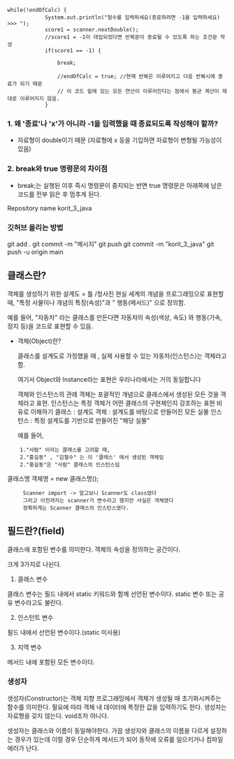 ```
while(!endOfCalc) {
            System.out.println("점수를 입력하세요(종료하려면 -1을 입력하세요) >>> ");
            score1 = scanner.nextDouble();
            //score1 = -1이 대입되었다면 반복문이 종료될 수 있도록 하는 조건문 작성
            if(score1 == -1) {  
  
                break;             
                
                //endOfCalc = true; //현재 반복은 이루어지고 다음 반복시에 종료가 되기 때문
                // 이 코드 밑에 있는 모든 연산이 이루어진다는 점에서 평균 계산이 제대로 이루어지지 않음.
            }
```
### 1.  왜 '종료'나 'x'가 아니라 -1을 입력했을 때 종료되도록 작성해야 할까?
- 자료형이 double이기 때문
(자료형에 x 등을 기입하면 자료형이 변형될 가능성이 있음)

### 2. break와 true 명령문의 차이점
- break;는 실행된 이후 즉시 명령문이 중지되는 반면 true 명령문은 아래쪽에 남은 코드를 전부 읽은 후 멈추게 된다.

Repository name
korit_3_java

### 깃허브 올리는 방법
git add .
git commit -m "메시지"
git push
git commit -m "korit_3_java"
git push -u origin main
## 클래스란?
   객체를 생성하기 위한 설계도 = 틀 /청사진
   현실 세계의 개념을 프로그래밍으로 표현할 때,
   "특정 사물이나 개념의 특징(속성)"과 " 행동(메서드)" 으로 정의함.

   예를 들어,
   "자동차" 라는 클래스를 만든다면 자동차의 속성(색상, 속도) 와
   행동(가속, 정지 등)을 코드로 표현할 수 있음.

- 객체(Object)란?

    클래스를 설계도로 가정했을 때 , 실제 사용할 수 있는 자동차(인스턴스)는
    객체라고 함.

    여기서 Object와 Instance라는 표현은 우리나라에서는 거의 동일합니다

    객체와 인스턴스의 관례
        객체는 포괄적인 개념으로 클래스에서 생성된 모든 것을 객체라고 표현.
        인스턴스는 특정 객체가 어떤 클래스의 구현체인지 강조하는 표현
    비유로 이해하기
        클래스 : 설계도
        객체 : 설계도를 바탕으로 만들어진 모든 실물
        인스턴스 : 특정 설계도를 기반으로 만들어진 "해당 실물"

    예를 들어,
````
    1."사람" 이라는 클래스를 고려할 때,
    2."홍길동" , "김철수" 는 이 '클래스' 에서 생성된 객체임
    2."홍길동"은 "사람" 클래스의 인스턴스임
````
클래스명 객체명  = new 클래스명();

         Scanner import -> 알고보니 Scanner도 class였다
         그리고 이전까지는 scanner가 변수라고 했지만 사실은 객체였다
         정확하게는 Scanner 클래스의 인스턴스였다.

## 필드란?(field)

클래스에 포함된 변수를 의미한다.
 객체의 속성을 정의하는 공간이다.

크게 3가지로 나뉜다.

1. 클래스 변수

클래스 변수는 필드 내에서 static 키워드와 함께 선언된 변수이다. static 변수 또는 공유 변수라고도 불린다.

2. 인스턴트 변수

필드 내에서 선언된 변수이다.(static 미사용)

3. 지역 변수

메서드 내에 포함된 모든 변수이다.


### 생성자

생성자(Constructor)는 객체 지향 프로그래밍에서 객체가 생성될 때 초기화시켜주는 함수를 의미한다. 
필요에 따라 객체 내 데이터에 특정한 값을 입력하기도 한다.
생성자는 자료형을 갖지 않는다. void조차 아니다.

생성자는 클래스와 이름이 동일해야한다. 가끔 생성자와 클래스의 이름을 다르게 설정하는 경우가 있는데
이럴 경우 단순하게 메서드가 되어 동작에 오류를 일으키거나 컴파일 에러가 난다.

